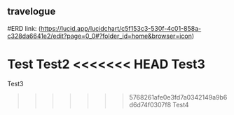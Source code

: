## travelogue
#ERD link: (https://lucid.app/lucidchart/c5f153c3-530f-4c01-858a-c328da6641e2/edit?page=0_0#?folder_id=home&browser=icon)

Test
Test2
<<<<<<< HEAD
Test3
=======
Test3
>>>>>>> 5768261afe0e3fd7a0342149a9b6d6d74f0307f8
Test4
